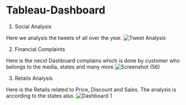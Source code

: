 # Tableau-Dashboard
1. Social Analysis 

Here we analysis the tweets of all over the year.
![Tweet Analysis](https://user-images.githubusercontent.com/65023775/189179376-49242879-f43b-40d6-a475-a66e7484dbf2.png)


2. Financial Complaints

Here is the necxt Dashboard complains which is done by customer who belongs to the media, states and many more 
![Screenshot (56)](https://user-images.githubusercontent.com/65023775/189240668-f11b3727-567b-45ec-b544-5f7f94ea0ee5.png)

3. Retails Analysis 

Here is the Retails related to Price, Discount and Sales. The analysis is according to the states also.
![Dashboard 1](https://user-images.githubusercontent.com/65023775/189491610-8d77aa7a-ea38-41a1-b5c1-cd3464d09be6.png)

